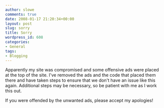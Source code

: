 ```yaml
---
author: slowe
comments: true
date: 2008-01-17 21:20:34+00:00
layout: post
slug: sorry
title: Sorry
wordpress_id: 608
categories:
- General
tags:
- Blogging
---
```


Apparently my site was compromised and some offensive ads were placed at the top of the site. I've removed the ads and the code that placed them there and have taken steps to ensure that we don't have an issue like this again. Additional steps may be necessary, so be patient with me as I work this out.

If you were offended by the unwanted ads, please accept my apologies!
